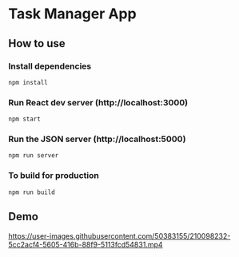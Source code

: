 # Task Manager App

## How to use
### Install dependencies

```
npm install
```

### Run React dev server (http://localhost:3000)

```
npm start
```

### Run the JSON server (http://localhost:5000)

```
npm run server
```

### To build for production

```
npm run build
```

## Demo




https://user-images.githubusercontent.com/50383155/210098232-5cc2acf4-5605-416b-88f9-5113fcd54831.mp4

